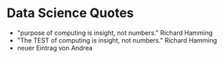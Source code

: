 # Data Science Quotes

* "purpose of computing is insight, not numbers." Richard Hamming
* "The TEST of computing is insight, not numbers." Richard Hamming
* neuer Eintrag von Andrea
